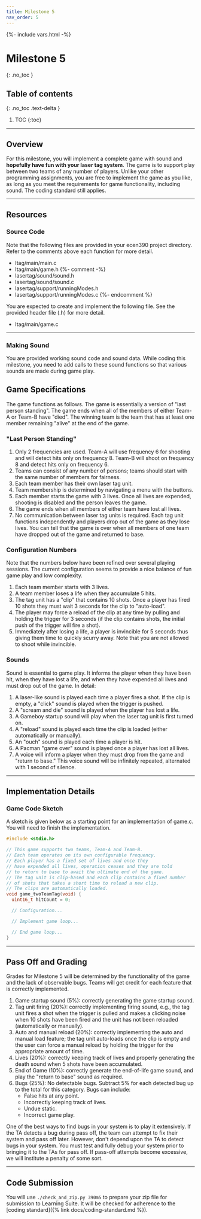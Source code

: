 ```yaml
---
title: Milestone 5
nav_order: 5
---
```

{%- include vars.html -%}

# Milestone 5
{: .no_toc }

## Table of contents
{: .no_toc .text-delta }

1. TOC
{:toc}

-----

## Overview

For this milestone, you will implement a complete game with sound and
**hopefully have fun with your laser tag system**. The game is to support
play between two teams of any number of players. Unlike your other
programming assignments, you are free to implement the game as you like,
as long as you meet the requirements for game functionality, including
sound. The coding standard still applies.

-----

## Resources

### Source Code

Note that the following files are provided in your ecen390 project
directory. Refer to the comments above each function for more detail.

  - ltag/main/main.c
  - ltag/main/game.h
{%- comment -%}
  - lasertag/sound/sound.h
  - lasertag/sound/sound.c
  - lasertag/support/runningModes.h
  - lasertag/support/runningModes.c
{%- endcomment %}

You are expected to create and implement the following file. See the
provided header file (.h) for more detail.

  - ltag/main/game.c

-----

### Making Sound

You are provided working sound code and sound data.<!--  in the sound
subdirectory. --> While coding this milestone, you need to add calls to
these sound functions so that various sounds are made during game play.

<!-- Please read the comments and the sound\_runTest() function in sound.c to
see how to use the sound code (it is straightforward).

{: .note }
Make sure to add `sound_tick()` to isr\_function() along with all
of the other `_tick()` functions.

{: .warning }
WHEN SET TO ITS MAXIMUM VALUE, THE SOUND VOLUME MAY DAMAGE
YOUR HEARING IF YOU PLUG EARPHONES INTO THE ZYBO BOARD. Volume can be
controlled by using the function 'sound\_setVolume()', found in the
sound.c file. Please read sound.c for more detail on how to use this
function. -->

<!-- #### Videos

These videos demonstrate when sounds should be played and also show more
detailed behavior of the game.

1.  [Sounds related to the gun, how the clip works, reloading,
    etc.](https://youtu.be/klppe7oTng4)
2.  [Sounds made when hit by an opponent.](https://youtu.be/IDhDzBggeeo)
3.  [Sounds that occur at the end of the
    game.](https://youtu.be/TV2oLZurPTU)

----- -->

## Game Specifications

The game functions as follows. The game is essentially a version of
"last person standing". The game ends when all of the members of either
Team-A or Team-B have "died". The winning team is the team that has at
least one member remaining "alive" at the end of the game.

### "Last Person Standing"

1.  Only 2 frequencies are used. Team-A will use frequency 6 for
    shooting and will detect hits only on frequency 8. Team-B will shoot
    on frequency 8 and detect hits only on frequency 6.
2.  Teams can consist of any number of persons; teams should start with
    the same number of members for fairness.
3.  Each team member has their own laser tag unit.
4.  Team membership is determined by navigating a menu with the buttons.
5.  Each member starts the game with 3 lives. Once all lives are
    expended, shooting is disabled and the person leaves the game.
6.  The game ends when all members of either team have lost all lives.
7.  No communication between laser tag units is required. Each tag unit
    functions independently and players drop out of the game as they
    lose lives. You can tell that the game is over when all members of
    one team have dropped out of the game and returned to base.

### Configuration Numbers

Note that the numbers below have been refined over several playing
sessions. The current configuration seems to provide a nice balance of
fun game play and low complexity.

1.  Each team member starts with 3 lives.
2.  A team member loses a life when they accumulate 5 hits.
3.  The tag unit has a "clip" that contains 10 shots. Once a player has
    fired 10 shots they must wait 3 seconds for the clip to "auto-load".
4.  The player may force a reload of the clip at any time by pulling and
    holding the trigger for 3 seconds (if the clip contains shots, the
    initial push of the trigger will fire a shot).
5.  Immediately after losing a life, a player is invincible for 5
    seconds thus giving them time to quickly scurry away. Note that you
    are not allowed to shoot while invincible.

### Sounds

Sound is essential to game play. It informs the player when they have
been hit, when they have lost a life, and when they have expended all
lives and must drop out of the game. In detail:

1.  A laser-like sound is played each time a player fires a shot. If the
    clip is empty, a "click" sound is played when the trigger is pushed.
2.  A "scream and die" sound is played when the player has lost a life.
3.  A Gameboy startup sound will play when the laser tag unit is first
    turned on.
4.  A "reload" sound is played each time the clip is loaded (either
    automatically or manually).
5.  An "ouch" sound is played each time a player is hit.
6.  A Pacman "game over" sound is played once a player has lost all
    lives.
7.  A voice will inform a player when they must drop from the game and
    "return to base." This voice sound will be infinitely repeated,
    alternated with 1 second of silence. 

-----

## Implementation Details

### Game Code Sketch

A sketch is given below as a starting point for an implementation of
game.c. You will need to finish the implementation.

<!-- Feel free to copy code in `runningModes.c` to jump start your
implementation of game-play mode. However, you will be responsible for
making sure any "copied" code still meets the coding standard. -->

<!-- TODO: update this code -->
```c
#include <stdio.h>

// This game supports two teams, Team-A and Team-B.
// Each team operates on its own configurable frequency.
// Each player has a fixed set of lives and once they
// have expended all lives, operation ceases and they are told
// to return to base to await the ultimate end of the game.
// The tag unit is clip-based and each clip contains a fixed number
// of shots that takes a short time to reload a new clip.
// The clips are automatically loaded.
void game_twoTeamTag(void) {
  uint16_t hitCount = 0;

  // Configuration...

  // Implement game loop...

  // End game loop...
}
```

-----

## Pass Off and Grading

Grades for Milestone 5 will be determined by the functionality of the
game and the lack of observable bugs. Teams will get credit for each
feature that is correctly implemented.

1.  Game startup sound (5%): correctly generating the game startup
    sound.
2.  Tag unit firing (20%): correctly implementing firing sound, e.g.,
    the tag unit fires a shot when the trigger is pulled and makes a
    clicking noise when 10 shots have been fired and the unit has not
    been reloaded (automatically or manually).
3.  Auto and manual reload (20%): correctly implementing the auto and
    manual load feature; the tag unit auto-loads once the clip is empty
    and the user can force a manual reload by holding the trigger for
    the appropriate amount of time.
4.  Lives (20%): correctly keeping track of lives and properly
    generating the death sound when 5 shots have been accumulated.
5.  End of Game (10%): correctly generate the end-of-life game sound,
    and play the "return to base" sound as required.
6.  Bugs (25%): No detectable bugs. Subtract 5% for each detected bug up
    to the total for this category. Bugs can include:
    - False hits at any point.
    - Incorrectly keeping track of lives.
    - Undue static.
    - Incorrect game play.

One of the best ways to find bugs in your system is to play it
extensively. If the TA detects a bug during pass off, the team can
attempt to fix their system and pass off later. However, don't depend
upon the TA to detect bugs in your system. You must test and fully debug
your system prior to bringing it to the TAs for pass off. If pass-off
attempts become excessive, we will institute a penalty of some sort.

-----

## Code Submission

You will use `./check_and_zip.py 390m5` to prepare your zip file for
submission to Learning Suite. It will be checked for adherence to the
[coding standard]({% link docs/coding-standard.md %}).
